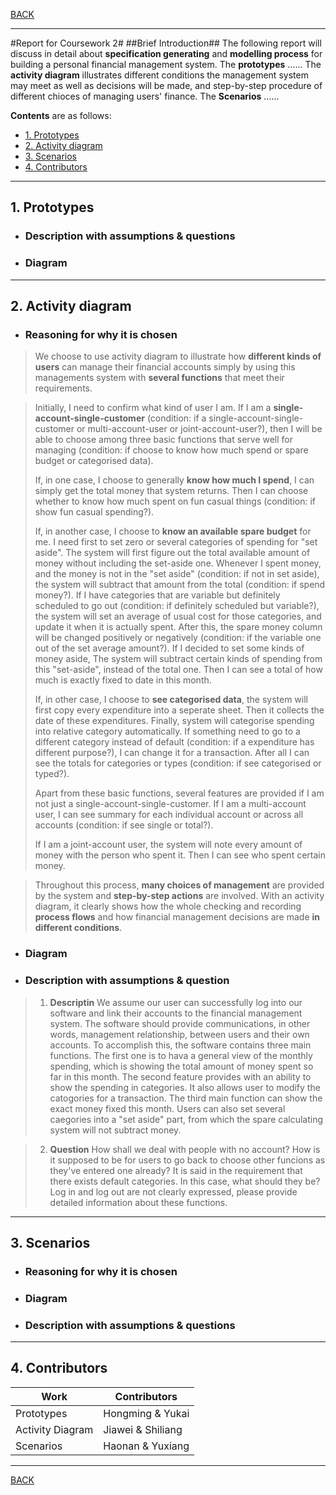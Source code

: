 [BACK](../README.md)
***
#Report for Coursework 2#
##Brief Introduction##
The following report will discuss in detail about **specification generating** and **modelling process** for building a personal financial management system. The **prototypes** ...... The **activity diagram** illustrates different conditions the management system may meet as well as decisions will be made, and step-by-step procedure of different chioces of managing users' finance. The **Scenarios** ......

**Contents** are as follows:
- [1. Prototypes](#1-prototypes)
- [2. Activity diagram](#2-activity-diagram)
- [3. Scenarios](#3-scenarios)
- [4. Contributors](#4-contributors)
***
## 1. Prototypes
- ### Description with assumptions & questions
  
- ### Diagram
  
***
## 2. Activity diagram
- ### Reasoning for why it is chosen
> We choose to use activity diagram to illustrate how **different kinds of users** can manage their financial accounts simply by using this managements system with **several functions** that meet their requirements. 

> Initially, I need to confirm what kind of user I am. If I am a **single-account-single-customer** (condition: if a single-account-single-customer or multi-account-user or joint-account-user?), then I will be able to choose among three basic functions that serve well for managing (condition: if choose to know how much spend or spare budget or categorised data). 
> 
> If, in one case, I choose to generally **know how much I spend**, I can simply get the total money that system returns. Then I can choose whether to know how much spent on fun casual things (condition: if show fun casual spending?). 
> 
> If, in another case, I choose to **know an available spare budget** for me. I need first to set zero or several categories of spending for "set aside". The system will first figure out the total available amount of money without including the set-aside one. Whenever I spent money, and the money is not in the "set aside" (condition: if not in set aside), the system will subtract that amount from the total (condition: if spend money?). If I have categories that are variable but definitely scheduled to go out (condition: if definitely scheduled but variable?), the system will set an average of usual cost for those categories, and update it when it is actually spent. After this, the spare money column will be changed positively or negatively (condition: if the variable one out of the set average amount?). If I decided to set some kinds of money aside, The system will subtract certain kinds of spending from this "set-aside", instead of the total one. Then I can see a total of how much is exactly fixed to date in this month.
> 
> If, in other case, I choose to **see categorised data**, the system will first copy every expenditure into a seperate sheet. Then it collects the date of these expenditures. Finally, system will categorise spending into relative category automatically. If something need to go to a different category instead of default (condition: if a expenditure has different purpose?), I can change it for a transaction. After all I can see the totals for categories or types (condition: if see categorised or typed?).
> 
> Apart from these basic functions, several features are provided if I am not just a single-account-single-customer. If I am a multi-account user, I can see summary for each individual account or across all accounts (condition: if see single or total?). 
> 
> If I am a joint-account user, the system will note every amount of money with the person who spent it. Then I can see who spent certain money.

> Throughout this process, **many choices of management** are provided by the system and **step-by-step actions** are involved. With an activity diagram, it clearly shows how the whole checking and recording **process flows** and how financial management decisions are made **in different conditions**.
- ### Diagram
  
- ### Description with assumptions & question
> 1. **Descriptin**
   We assume our user can successfully log into our software and link their accounts to the financial management system.
   The software should provide communications, in other words, management relationship, between users and their own accounts. To accomplish this, the software contains three main functions. 
   The first one is to hava a general view of the monthly spending, which is showing the total amount of money spent so far in this month.
   The second feature provides with an ability to show the spending in categories. It also allows user to modify the catogories for a transaction.
   The third main function can show the exact money fixed this month. Users can also set several caegories into a "set aside" part, from which the spare calculating system will not subtract money.

> 2. **Question**
   How shall we deal with people with no account?
   How is it supposed to be for users to go back to choose other funcions as they've entered one already?
   It is said in the requirement that there exists default categories. In this case, what should they be?
   Log in and log out are not clearly expressed, please provide detailed information about these functions.

***
## 3. Scenarios
- ### Reasoning for why it is chosen
  
- ### Diagram
  
- ### Description with assumptions & questions
  
***
## 4. Contributors
|Work|Contributors|
|---|---|
| Prototypes | Hongming & Yukai |
| Activity Diagram | Jiawei & Shiliang |
| Scenarios | Haonan & Yuxiang |
***
[BACK](../README.md)
